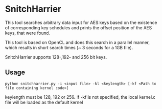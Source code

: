 # __SnitchHarrier__

This tool searches arbitrary data input for AES keys based on the existence of corresponding key schedules and prints the offset position of the AES keys, that were found.

This tool is based on OpenCL and does this search in a parallel manner, which results in short search times (~ 3 seconds for a 1GB file).

SnitchHarrier supports 128-,192- and 256 bit keys.

## Usage
```
python snitchharrier.py -i <input file> -kl <keylength> [-kf <Path to file containing kernel code>]
```
keylength must be 128, 192 or 256.
If -kf is not specified, the local kernel.c file will be loaded as the default kernel
